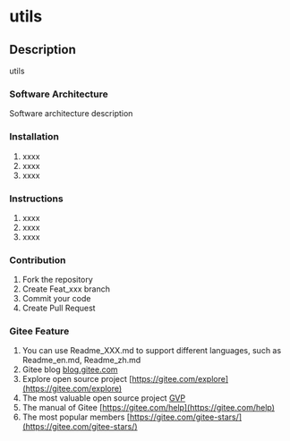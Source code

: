 # utils

## Description

utils

### Software Architecture

Software architecture description

### Installation

1. xxxx
2. xxxx
3. xxxx

### Instructions

1. xxxx
2. xxxx
3. xxxx

### Contribution

1. Fork the repository
2. Create Feat_xxx branch
3. Commit your code
4. Create Pull Request

### Gitee Feature

1. You can use Readme\_XXX.md to support different languages, such as Readme\_en.md, Readme\_zh.md
2. Gitee blog [blog.gitee.com](https://blog.gitee.com)
3. Explore open source project [https://gitee.com/explore](https://gitee.com/explore)
4. The most valuable open source project [GVP](https://gitee.com/gvp)
5. The manual of Gitee [https://gitee.com/help](https://gitee.com/help)
6. The most popular members  [https://gitee.com/gitee-stars/](https://gitee.com/gitee-stars/)
